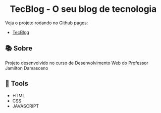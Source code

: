 # <h1 align="center">TecBlog - O seu blog de tecnologia</h1>

<p>Veja o projeto rodando no Github pages:</p>

- <a href="https://diesantana.github.io/TecBlog/">TecBlog</a>




## 📚 Sobre
 Projeto desenvolvido no curso de Desenvolvimento Web do Professor Jamilton Damasceno

## 🔨 Tools

- HTML
- CSS
- JAVASCRIPT

